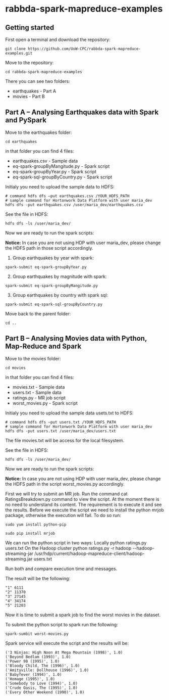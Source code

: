 # rabbda-spark-mapreduce-examples

## Getting started

First open a terminal and download the repository:
```
git clone https://github.com/UoW-CPC/rabbda-spark-mapreduce-examples.git
```
Move to the repository:
```
cd rabbda-spark-mapreduce-examples
```
There you can see two folders:
* earthquakes - Part A
* movies - Part B

## Part A – Analysing Earthquakes data with Spark and PySpark

Move to the earthquakes folder:
```
cd earthquakes
```
in that folder you can find 4 files:
* earthquakes.csv - Sample data
* eq-spark-groupByMangitude.py - Spark script
* eq-spark-groupByYear.py - Spark script
* eq-spark-sql-groupByCountry.py - Spark script

Initialy you need to upload the sample data to HDFS:
```
# command hdfs dfs –put earthquakes.csv /YOUR_HDFS_PATH
# sample command for Hortonwork Data Platform with user maria_dev
hdfs dfs -put earthquakes.csv /user/maria_dev/earthquakes.csv
```

See the file in HDFS:
```
hdfs dfs -ls /user/maria_dev/
```

Now we are ready to run the spark scripts:

__Notice:__ In case you are not using HDP with user maria_dev, please change the HDFS path in those script accordingly.

1.	Group earthquakes by year with spark:
```
spark-submit eq-spark-groupByYear.py
```
2.	Group earthquakes by magnitude with spark:
```
spark-submit eq-spark-groupByMangitude.py
```
3.	Group earthquakes by country with spark sql:
```
spark-submit eq-spark-sql-groupByCountry.py
```
Move back to the parent folder:
```
cd ..
```

## Part B – Analysing Movies data with Python, Map-Reduce and Spark

Move to the movies folder:
```
cd movies
```
in that folder you can find 4 files:
* movies.txt - Sample data
* users.txt - Sample data
* ratings.py - MR job script
* worst_movies.py - Spark script

Initialy you need to upload the sample data usets.txt to HDFS:
```
# command hdfs dfs –put users.txt /YOUR_HDFS_PATH
# sample command for Hortonwork Data Platform with user maria_dev
hdfs dfs -put users.txt /user/maria_dev/users.txt
```

The file movies.txt will be access for the local filesystem.

See the file in HDFS:
```
hdfs dfs -ls /user/maria_dev/
```

Now we are ready to run the spark scripts:

__Notice:__ In case you are not using HDP with user maria_dev, please change the HDFS path in the script worst_movies.py accordingly.

First we will try to submit an MR job. Run the command cat RatingsBreakdown.py command to view the script.
At the moment there is no need to understand its content. The requirement is to execute it and see the results.
Before we execute the script we need to install the python mrjob package, otherwise the execution will fail.
To do so run:
```
sudo yum install python-pip
```
```
sudo pip install mrjob
```

We can run the python script in two ways:
Locally
python ratings.py users.txt
On the Hadoop cluster
python ratings.py -r hadoop --hadoop-streaming-jar /usr/hdp/current/hadoop-mapreduce-client/hadoop-streaming.jar users.txt

Run both and compare execution time and messages.

The result will be the following:
```
"1" 6111
"2" 11370
"3" 27145
"4" 34174
"5" 21203
```

Now it is time to submit a spark job to find the worst movies in the dataset.

To submit the python script to spark run the following:
```
spark-sumbit worst-movies.py
```
Spark service will execute the script and the results will be:
```
('3 Ninjas: High Noon At Mega Mountain (1998)', 1.0)
('Beyond Bedlam (1993)', 1.0)
('Power 98 (1995)', 1.0)
('Bloody Child, The (1996)', 1.0)
('Amityville: Dollhouse (1996)', 1.0)
('Babyfever (1994)', 1.0)
('Homage (1995)', 1.0)
('Somebody to Love (1994)', 1.0)
('Crude Oasis, The (1995)', 1.0)
('Every Other Weekend (1990)', 1.0)
```




